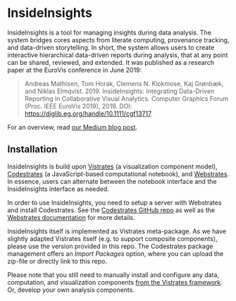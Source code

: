 # InsideInsights

InsideInsights is a tool for managing insights during data analysis. The system bridges cores aspects from literate computing, provenance tracking, and data-driven storytelling. In short, the system allows users to create interactive hierarchical data-driven reports during analysis, that at any point can be shared, reviewed, and extended. It was published as a research paper at the EuroVis conference in June 2019:

>Andreas Mathisen, Tom Horak, Clemens N. Klokmose, Kaj Grønbæk, and Niklas Elmqvist. 2019. InsideInsights: Integrating Data-Driven Reporting in Collaborative Visual Analytics. Computer Graphics Forum (Proc. IEEE EuroVis 2019), 2019. DOI: https://diglib.eg.org/handle/10.1111/cgf13717.


For an overview, read [our Medium blog post](https://medium.com/hcil-at-umd/on-the-inside-of-insight-fbb850532fd3).


## Installation

InsideInsights is build upon [Vistrates](http://vistrates.org) (a visualization component model), [Codestrates](http://codestrates.org) (a JavaScript-based computational notebook), and [Webstrates](https://webstrates.net). In essence, users can alternate between the notebook interface and the InsideInsights interface as needed. 

In order to use InsideInsights, you need to setup a server with Webstrates and install Codestrates. See the [Codestrates GitHub repo](https://github.com/Webstrates/Codestrates) as well as the [Webstrates documentation](https://webstrates.github.io/#doc-2019-05-16-gigwrdtxkn) for more details.

InsideInsights itself is implemented as Vistrates meta-package. As we have slightly adapted Vistrates itself (e.g. to support composite components), please use the version provided in this repo.
The Codestrates package management offers an *Import Packages* option, where you can upload the zip-file or directly link to this repo.

Please note that you still need to manually install and configure any data, computation, and visualization components [from the Vistrates framework](https://github.com/karthikbadam/Vistrates). Or, develop your own analysis components.
